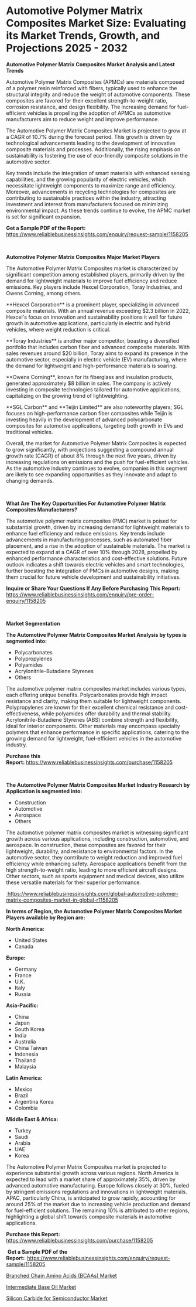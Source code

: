 <p><h1>Automotive Polymer Matrix Composites Market Size: Evaluating its Market Trends, Growth, and Projections 2025 - 2032</h1></p><p><strong>Automotive Polymer Matrix Composites Market Analysis and Latest Trends</strong></p>
<p><p>Automotive Polymer Matrix Composites (APMCs) are materials composed of a polymer resin reinforced with fibers, typically used to enhance the structural integrity and reduce the weight of automotive components. These composites are favored for their excellent strength-to-weight ratio, corrosion resistance, and design flexibility. The increasing demand for fuel-efficient vehicles is propelling the adoption of APMCs as automotive manufacturers aim to reduce weight and improve performance.</p><p>The Automotive Polymer Matrix Composites Market is projected to grow at a CAGR of 10.7% during the forecast period. This growth is driven by technological advancements leading to the development of innovative composite materials and processes. Additionally, the rising emphasis on sustainability is fostering the use of eco-friendly composite solutions in the automotive sector. </p><p>Key trends include the integration of smart materials with enhanced sensing capabilities, and the growing popularity of electric vehicles, which necessitate lightweight components to maximize range and efficiency. Moreover, advancements in recycling technologies for composites are contributing to sustainable practices within the industry, attracting investment and interest from manufacturers focused on minimizing environmental impact. As these trends continue to evolve, the APMC market is set for significant expansion.</p></p>
<p><strong>Get a Sample PDF of the Report:&nbsp;</strong> <a href="https://www.reliablebusinessinsights.com/enquiry/request-sample/1158205?utm_campaign=57&utm_medium=2&utm_source=Github&utm_content=ia&utm_term=01022025&utm_id=automotive-polymer-matrix-composites">https://www.reliablebusinessinsights.com/enquiry/request-sample/1158205</a></p>
<p>&nbsp;</p>
<p><strong>Automotive Polymer Matrix Composites Major Market Players</strong></p>
<p><p>The Automotive Polymer Matrix Composites market is characterized by significant competition among established players, primarily driven by the demand for lightweight materials to improve fuel efficiency and reduce emissions. Key players include Hexcel Corporation, Toray Industries, and Owens Corning, among others.</p><p>**Hexcel Corporation** is a prominent player, specializing in advanced composite materials. With an annual revenue exceeding $2.3 billion in 2022, Hexcel's focus on innovation and sustainability positions it well for future growth in automotive applications, particularly in electric and hybrid vehicles, where weight reduction is critical.</p><p>**Toray Industries** is another major competitor, boasting a diversified portfolio that includes carbon fiber and advanced composite materials. With sales revenues around $20 billion, Toray aims to expand its presence in the automotive sector, especially in electric vehicle (EV) manufacturing, where the demand for lightweight and high-performance materials is soaring.</p><p>**Owens Corning**, known for its fiberglass and insulation products, generated approximately $8 billion in sales. The company is actively investing in composite technologies tailored for automotive applications, capitalizing on the growing trend of lightweighting.</p><p>**SGL Carbon** and **Teijin Limited** are also noteworthy players; SGL focuses on high-performance carbon fiber composites while Teijin is investing heavily in the development of advanced polycarbonate composites for automotive applications, targeting both growth in EVs and traditional vehicles.</p><p>Overall, the market for Automotive Polymer Matrix Composites is expected to grow significantly, with projections suggesting a compound annual growth rate (CAGR) of about 8% through the next five years, driven by increasing regulations on emissions and the push for fuel-efficient vehicles. As the automotive industry continues to evolve, companies in this segment are likely to see expanding opportunities as they innovate and adapt to changing demands.</p></p>
<p>&nbsp;</p>
<p><strong>What Are The Key Opportunities For Automotive Polymer Matrix Composites Manufacturers?</strong></p>
<p><p>The automotive polymer matrix composites (PMC) market is poised for substantial growth, driven by increasing demand for lightweight materials to enhance fuel efficiency and reduce emissions. Key trends include advancements in manufacturing processes, such as automated fiber placement, and a rise in the adoption of sustainable materials. The market is expected to expand at a CAGR of over 10% through 2028, propelled by enhanced performance characteristics and cost-effective solutions. Future outlook indicates a shift towards electric vehicles and smart technologies, further boosting the integration of PMCs in automotive designs, making them crucial for future vehicle development and sustainability initiatives.</p></p>
<p><strong>Inquire or Share Your Questions If Any Before Purchasing This Report:</strong> <a href="https://www.reliablebusinessinsights.com/enquiry/pre-order-enquiry/1158205?utm_campaign=57&utm_medium=2&utm_source=Github&utm_content=ia&utm_term=01022025&utm_id=automotive-polymer-matrix-composites">https://www.reliablebusinessinsights.com/enquiry/pre-order-enquiry/1158205</a></p>
<p>&nbsp;</p>
<p><strong>Market Segmentation</strong></p>
<p><strong>The Automotive Polymer Matrix Composites Market Analysis by types is segmented into:</strong></p>
<p><ul><li>Polycarbonates</li><li>Polypropylenes</li><li>Polyamides</li><li>Acrylonitrile-Butadiene Styrenes</li><li>Others</li></ul></p>
<p><p>The automotive polymer matrix composites market includes various types, each offering unique benefits. Polycarbonates provide high impact resistance and clarity, making them suitable for lightweight components. Polypropylenes are known for their excellent chemical resistance and cost-effectiveness, while polyamides offer durability and thermal stability. Acrylonitrile-Butadiene Styrenes (ABS) combine strength and flexibility, ideal for interior components. Other materials may encompass specialty polymers that enhance performance in specific applications, catering to the growing demand for lightweight, fuel-efficient vehicles in the automotive industry.</p></p>
<p><strong>Purchase this Report:&nbsp;</strong><a href="https://www.reliablebusinessinsights.com/purchase/1158205?utm_campaign=57&utm_medium=2&utm_source=Github&utm_content=ia&utm_term=01022025&utm_id=automotive-polymer-matrix-composites">https://www.reliablebusinessinsights.com/purchase/1158205</a></p>
<p>&nbsp;</p>
<p><strong>The Automotive Polymer Matrix Composites Market Industry Research by Application is segmented into:</strong></p>
<p><ul><li>Construction</li><li>Automotive</li><li>Aerospace</li><li>Others</li></ul></p>
<p><p>The automotive polymer matrix composites market is witnessing significant growth across various applications, including construction, automotive, and aerospace. In construction, these composites are favored for their lightweight, durability, and resistance to environmental factors. In the automotive sector, they contribute to weight reduction and improved fuel efficiency while enhancing safety. Aerospace applications benefit from the high strength-to-weight ratio, leading to more efficient aircraft designs. Other sectors, such as sports equipment and medical devices, also utilize these versatile materials for their superior performance.</p></p>
<p><a href="https://www.reliablebusinessinsights.com/global-automotive-polymer-matrix-composites-market-in-global-r1158205?utm_campaign=57&utm_medium=2&utm_source=Github&utm_content=ia&utm_term=01022025&utm_id=automotive-polymer-matrix-composites">&nbsp;https://www.reliablebusinessinsights.com/global-automotive-polymer-matrix-composites-market-in-global-r1158205</a></p>
<p><strong>In terms of Region, the Automotive Polymer Matrix Composites Market Players available by Region are:</strong></p>
<p>
    <p> <strong> North America: </strong>
        <ul>
            <li>United States</li>
            <li>Canada</li>
        </ul>
        </p> 
    <p> <strong> Europe: </strong>
        <ul>
            <li>Germany</li>
            <li>France</li>
            <li>U.K.</li>
            <li>Italy</li>
            <li>Russia</li>
        </ul>
        </p> 
    <p> <strong> Asia-Pacific: </strong>
        <ul>
            <li>China</li>
            <li>Japan</li>
            <li>South Korea</li>
            <li>India</li>
            <li>Australia</li>
            <li>China Taiwan</li>
            <li>Indonesia</li>
            <li>Thailand</li>
            <li>Malaysia</li>
        </ul>
        </p> 
    <p> <strong> Latin America: </strong>
        <ul>
            <li>Mexico</li>
            <li>Brazil</li>
            <li>Argentina Korea</li>
            <li>Colombia</li>
        </ul>
        </p> 
    <p> <strong> Middle East & Africa: </strong>
        <ul>
            <li>Turkey</li>
            <li>Saudi</li>
            <li>Arabia</li>
            <li>UAE</li>
            <li>Korea</li>
        </ul>
    </p>
    </p>
<p><p>The Automotive Polymer Matrix Composites market is projected to experience substantial growth across various regions. North America is expected to lead with a market share of approximately 35%, driven by advanced automotive manufacturing. Europe follows closely at 30%, fueled by stringent emissions regulations and innovations in lightweight materials. APAC, particularly China, is anticipated to grow rapidly, accounting for around 25% of the market due to increasing vehicle production and demand for fuel-efficient solutions. The remaining 10% is attributed to other regions, highlighting a global shift towards composite materials in automotive applications.</p></p>
<p><strong>Purchase this Report: </strong><a href="https://www.reliablebusinessinsights.com/purchase/1158205?utm_campaign=57&utm_medium=2&utm_source=Github&utm_content=ia&utm_term=01022025&utm_id=automotive-polymer-matrix-composites">https://www.reliablebusinessinsights.com/purchase/1158205</a></p>
<p>&nbsp;<strong>Get a Sample PDF of the Report:&nbsp;&nbsp;</strong><a href="https://www.reliablebusinessinsights.com/enquiry/request-sample/1158205?utm_campaign=57&utm_medium=2&utm_source=Github&utm_content=ia&utm_term=01022025&utm_id=automotive-polymer-matrix-composites">https://www.reliablebusinessinsights.com/enquiry/request-sample/1158205</a></p>
<p><strong></strong></p>
<p><p><a href="https://github.com/simurmarzoa/Market-Research-Report-List-1/blob/main/branched-chain-amino-acids-bcaas-market.md?utm_campaign=57&utm_medium=2&utm_source=Github&utm_content=ia&utm_term=01022025&utm_id=automotive-polymer-matrix-composites">Branched Chain Amino Acids (BCAAs) Market</a></p><p><a href="https://github.com/gethunsides/Market-Research-Report-List-1/blob/main/intermediate-base-oil-market.md?utm_campaign=57&utm_medium=2&utm_source=Github&utm_content=ia&utm_term=01022025&utm_id=automotive-polymer-matrix-composites">Intermediate Base Oil Market</a></p><p><a href="https://github.com/borgomornar/Market-Research-Report-List-1/blob/main/silicon-carbide-for-semiconductor-market.md?utm_campaign=57&utm_medium=2&utm_source=Github&utm_content=ia&utm_term=01022025&utm_id=automotive-polymer-matrix-composites">Silicon Carbide for Semiconductor Market</a></p></p>